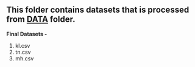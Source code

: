 ## This folder contains datasets that is processed from [DATA](https://github.com/suvanbalu/covid-dataset-for-xai/tree/main/datasets/Data) folder.  
**Final Datasets -**  
1. kl.csv
2. tn.csv
3. mh.csv
